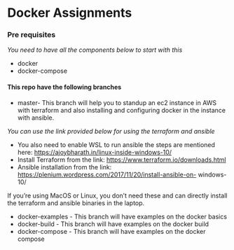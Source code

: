 # Docker Assignments #

### Pre requisites ###

*You need to have all the components below to start with this*

- docker
- docker-compose

#### This repo have the following branches ####

- master- This branch will help you to standup an ec2 instance in AWS with terraform and also installing and configuring docker in the instance with ansible.
>
*You can use the link provided below for using the terraform and ansible*

- You also need to enable WSL to run ansible the steps are mentioned here: https://ajoybharath.in/linux-inside-windows-10/
- Install Terraform from the link: https://www.terraform.io/downloads.html
- Ansible installation from the link: https://plenium.wordpress.com/2017/11/20/install-ansible-on-
windows-10/

If you’re using MacOS or Linux, you don’t need these and can directly install the terraform and ansible
binaries in the laptop.
>
- docker-examples - This branch will have examples on the docker basics
- docker-build - This branch will have examples on the docker build
- docker-compose - This branch will have examples on the docker compose
